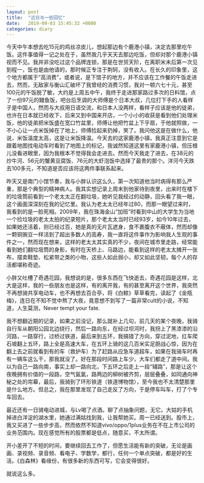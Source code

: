 ```yaml
---
layout: post
title:  "近日与一些回忆"
date:   2019-09-03 15:45:32 +0800
categories: diary
---
```


今天中午本想去吃15元的鸡丝凉皮儿，想起那边有个鹿港小镇，决定去那里吃午饭。这件事值得一记之处在于，虽然我几乎天天去那边吃饭，但却对那个鹿港小镇视而不见。我并非没吃过这个品牌连锁，那是在世贸天阶，在离职米未后第一次见到程一，饭也是由他请的，那时候正专注于荆轲，没有收入。在长久的印象里，这个地方都属于“高消费”，或者说，是下馆子的地方，并不应该在工作餐的午饭走进去，然而，无敌家与衡山汇破坏了我曾经的消费习惯，我对一顿六七十元，甚至100元的午饭脱了敏，大约是上周五中午，我终于走进那家路过多次的日料馆，点了一份97元的鳗鱼饭，吧台后烹调的大师傅是个日本大叔，几位打下手的人看样子是中国人，然而与大叔用日语交流，和日本人没两样，看样子应该是他的徒弟，也许在日本就已经收下，后来又到中国来开店，一个小小的收获是看到他们处理米饭，他的徒弟把米饭盛在宽口竹盆里，师傅让他把竹盆上下乎扇，于他就照做，一不小心让一点米饭掉在了地上，师傅捡起来扔掉，笑了。我问他这是在做什么，他说，米饭温度太高，这是让米饭降温。今天去的这家鹿港小镇，我真正注意到它是跟着地图找电动车时看到了地图上的标记，我诚然知道这里有家鹿港小镇，但压根儿没看进眼里，因为我根本不觉得我会走进去。然而今天我走了进去，在38元的炒牛河、56元的蟹黄豆腐饭、76元的大虾泡饭中选择了最贵的那个。洋河今天跌去100多元，不知道是否应该将这两件事联系起来。

昨天又是南门小馆节奏，我与小胖认识这么久，第一次知道他当时病得有那么严重，那是个典型的精神病人。我其实想记录上周末到他家待到夜里，出来时在楼下的垃圾筒前看到一个老太太正在翻垃圾，她听见我经过的动静，回头看了我一眼，这个画面深深刻在我的记忆里。我认为老太太已经年过80，而那一眼望过来时，我看到的是一脸死相。2009年，我在珠海金山“加班”时看到中山的大学生为当地一个捡垃圾的老太太拍的纪录短片，那个老太太当时已经93岁，如今10年过去，如果她还活着，则已经过百，她是真的无片瓦遮身，食不裹腹衣不蔽体，然而却像一颗铜豌豆一样活到了超出多数人的高寿，我一直将这件事作为影响我人生观的事件之一，然而现在想来，这样的老太太其实真的不少，夜间在城市里走路，经常能看到她们翻垃圾筒的身影，有时在天桥上、马路边，能看到这样的老太太摊开一张布，摆卖鞋垫、松紧带之类的小物，这些人如此弱小，却又如此坚韧，每个人的存活都堪称奇迹。

小胖又吐槽了奇遇花园，我想说的是，很多东西在飞快逝去，奇遇花园是这样，北大是这样，我的一些朋友也是这样，有的离开我，有的甚至离开这个世界，我突然不再想骑共享电动车，也不再想去百合亭，将《白鲸》草草看完，读起了《金瓶梅》，连日在不知不觉中熬了大夜，竟意想不到写了一篇非常cult的小说，不知道，人生莫测，Never tempt your fate.

我不想翻近期的记录，如果之前没记，那么就补上几句，前几天的某个夜晚，我骑自行车从朝阳公园北边绕行，然后一路向东，在经过坝河时，我拐上了黑漆漆的沿河路，一路穿行，过桥过铁道，最后来到五环，我搞错了方向，穿过泥地，扛车爬石坡翻上五环，路上全是高速大车，在五环上骑的这几百米实足胆战心惊，因为在翻上去之前就看到有的车（救护车）为了赶路从应急车道超车，如果在我骑车时再有一辆车这么干，那我就没了。好在那段时间路上车少，大车们都走了道中间。我以为自己一路向南，事实上却一路向北，下五环之后走上一段“辅路”，那是让这个夜晚拥有价值的一段路，空气氤氲，路两边的柳树被齐剪，层层叠叠，如同通向神秘之处的帘幕，最后，我骑到了环形铁道（铁道博物馆），至今我也不太清楚那里是什么地方。但总之，我在那里发现了自己走反了方向，于是停车叫车，打了个专车回去。

最近还有一日骑电动进城，与Lv喝了点酒。聊了点抽象问题，无它。大姑的手机掉进白洋淀的湖水里，她通过满姑找到我，让我帮她买。周一已经送到。股市上，我又买进了一些步步高，然而依然不知道vivo/oppo/1plus业务在不在上市公司的业务范围内。现在感觉所有的股票都是低点，随意买，不太所谓。

开小差开了不短的时间，要继续回去工作了，但愿生活能有新的突破，无论是画画、录视频、录音频、看电子、学数学，都行，任何一个单点突破，都是好的生活。《白森林》看缘份，有很多新的东西可写，它会变得很好。

就说这么多。
